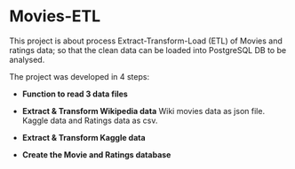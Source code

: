 # Movies-ETL

This project is about process Extract-Transform-Load (ETL) of Movies and ratings data; so that the clean data can be loaded into PostgreSQL DB to be analysed.

The project was developed in 4 steps:

- **Function to read 3 data files**

- **Extract & Transform Wikipedia data**
        Wiki movies data as json file.
        Kaggle data and Ratings data as csv.

- **Extract & Transform Kaggle data**

- **Create the Movie and Ratings database**
